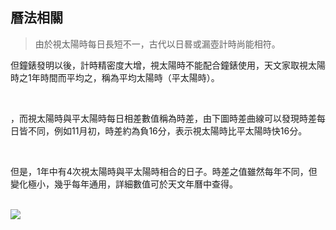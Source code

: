 ## 曆法相關

> 由於視太陽時每日長短不一，古代以日晷或漏壺計時尚能相符。

但鐘錶發明以後，計時精密度大增，視太陽時不能配合鐘錶使用，天文家取視太陽時之1年時間而平均之，稱為平均太陽時（平太陽時）。

<br />

，而視太陽時與平太陽時每日相差數值稱為時差，由下圖時差曲線可以發現時差每日皆不同，例如11月初，時差約為負16分，表示視太陽時比平太陽時快16分。

<br />

但是，1年中有4次視太陽時與平太陽時相合的日子。時差之值雖然每年不同，但變化極小，幾乎每年通用，詳細數值可於天文年曆中查得。

<br />

<img src="https://i.imgur.com/uG0PHok.png" style="max-width: 100%;" />